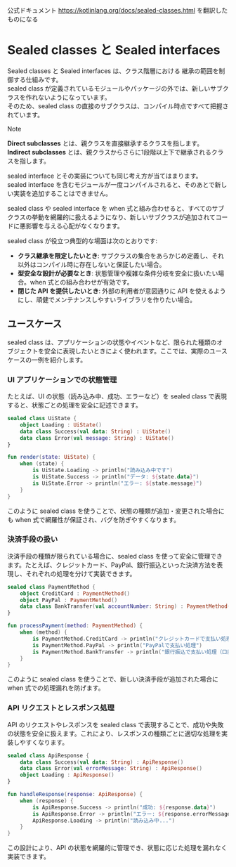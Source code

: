 公式ドキュメント https://kotlinlang.org/docs/sealed-classes.html を翻訳したものになる

# Sealed classes と Sealed interfaces

Sealed classes と Sealed interfaces は、クラス階層における 継承の範囲を制御する仕組みです。  
sealed class が定義されているモジュールやパッケージの外では、新しいサブクラスを作れないようになっています。  
そのため、sealed class の直接のサブクラスは、コンパイル時点ですべて把握されています。

> [!NOTE]
> **Direct subclasses** とは、親クラスを直接継承するクラスを指します。  
> **Indirect subclasses** とは、親クラスからさらに1段階以上下で継承されるクラスを指します。

sealed interface とその実装についても同じ考え方が当てはまります。  
sealed interface を含むモジュールが一度コンパイルされると、そのあとで新しい実装を追加することはできません。

sealed class や sealed interface を when 式と組み合わせると、すべてのサブクラスの挙動を網羅的に扱えるようになり、新しいサブクラスが追加されてコードに悪影響を与える心配がなくなります。

sealed class が役立つ典型的な場面は次のとおりです:

- **クラス継承を限定したいとき**: サブクラスの集合をあらかじめ定義し、それ以外はコンパイル時に存在しないと保証したい場合。
- **型安全な設計が必要なとき**: 状態管理や複雑な条件分岐を安全に扱いたい場合。when 式との組み合わせが有効です。
- **閉じた API を提供したいとき**: 外部の利用者が意図通りに API を使えるようにし、頑健でメンテナンスしやすいライブラリを作りたい場合。


## ユースケース

sealed class は、アプリケーションの状態やイベントなど、限られた種類のオブジェクトを安全に表現したいときによく使われます。ここでは、実際のユースケースの一例を紹介します。

### UI アプリケーションでの状態管理

たとえば、UI の状態（読み込み中、成功、エラーなど）を sealed class で表現すると、状態ごとの処理を安全に記述できます。

```kotlin
sealed class UiState {
    object Loading : UiState()
    data class Success(val data: String) : UiState()
    data class Error(val message: String) : UiState()
}

fun render(state: UiState) {
    when (state) {
        is UiState.Loading -> println("読み込み中です")
        is UiState.Success -> println("データ: ${state.data}")
        is UiState.Error -> println("エラー: ${state.message}")
    }
}
```

このように sealed class を使うことで、状態の種類が追加・変更された場合にも when 式で網羅性が保証され、バグを防ぎやすくなります。

### 決済手段の扱い

決済手段の種類が限られている場合に、sealed class を使って安全に管理できます。たとえば、クレジットカード、PayPal、銀行振込といった決済方法を表現し、それぞれの処理を分けて実装できます。

```kotlin
sealed class PaymentMethod {
    object CreditCard : PaymentMethod()
    object PayPal : PaymentMethod()
    data class BankTransfer(val accountNumber: String) : PaymentMethod()
}

fun processPayment(method: PaymentMethod) {
    when (method) {
        is PaymentMethod.CreditCard -> println("クレジットカードで支払い処理")
        is PaymentMethod.PayPal -> println("PayPalで支払い処理")
        is PaymentMethod.BankTransfer -> println("銀行振込で支払い処理（口座番号: ${method.accountNumber}）")
    }
}
```

このように sealed class を使うことで、新しい決済手段が追加された場合に when 式での処理漏れを防げます。

### API リクエストとレスポンス処理

API のリクエストやレスポンスを sealed class で表現することで、成功や失敗の状態を安全に扱えます。これにより、レスポンスの種類ごとに適切な処理を実装しやすくなります。

```kotlin
sealed class ApiResponse {
    data class Success(val data: String) : ApiResponse()
    data class Error(val errorMessage: String) : ApiResponse()
    object Loading : ApiResponse()
}

fun handleResponse(response: ApiResponse) {
    when (response) {
        is ApiResponse.Success -> println("成功: ${response.data}")
        is ApiResponse.Error -> println("エラー: ${response.errorMessage}")
        ApiResponse.Loading -> println("読み込み中...")
    }
}
```

この設計により、API の状態を網羅的に管理でき、状態に応じた処理を漏れなく実装できます。
